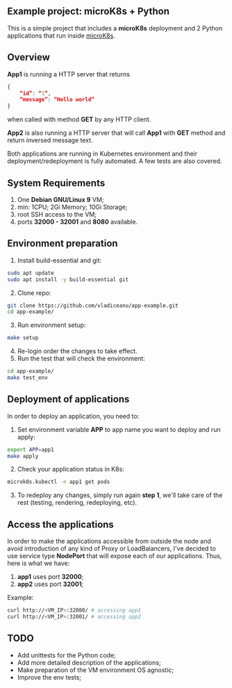 ## Example project: microK8s + Python
This is a simple project that includes a <b>microK8s</b> deployment and 2 Python applications that run inside <a href="https://microk8s.io/">microK8s</a>.

## Overview
<b>App1</b> is running a HTTP server that returns 
```json
{
    “id”: “1”,
    “message”: “Hello world”
}
```
when called with method <b>GET</b> by any HTTP client.

<b>App2</b> is also running a HTTP server that will call <b>App1</b> with <b>GET</b> method and return inversed message text.

Both applications are running in Kubernetes environment and their deployment/redeployment is fully automated. A few tests are also covered.

## System Requirements
1. One <b>Debian GNU/Linux 9</b> VM; 
2. min: 1CPU; 2Gi Memory; 10Gi Storage;<br>
2. root SSH access to the VM;<br>
3. ports <b>32000 - 32001</b> and <b>8080</b> available.

## Environment preparation
1. Install build-essential and git: 
```sh
sudo apt update
sudo apt install -y build-essential git
```
2. Clone repo:
```sh
git clone https://github.com/vladiceanu/app-example.git
cd app-example/
```
3. Run environment setup:
```sh
make setup
```
4. Re-login order the changes to take effect.
6. Run the test that will check the environment:
```sh
cd app-example/
make test_env
```
## Deployment of applications
In order to deploy an application, you need to:
1. Set environment variable <b>APP</b> to app name you want to deploy and run apply:
```sh
export APP=app1
make apply
```
2. Check your application status in K8s:
```sh
microk8s.kubectl -n app1 get pods
```
3. To redeploy any changes, simply run again <b>step 1</b>, we'll take care of the rest (testing, rendering, redeploying, etc).

## Access the applications
In order to make the applications accessible from outside the node and avoid introduction of any kind of Proxy or LoadBalancers, I've decided to use service type <b>NodePort</b> that will expose each of our applications. Thus, here is what we have:
1. <b>app1</b> uses port <b>32000</b>;
2. <b>app2</b> uses port <b>32001</b>;

Example:
```sh
curl http://<VM_IP>:32000/ # accessing app1
curl http://<VM_IP>:32001/ # accessing app2
```

## TODO
- Add unittests for the Python code; 
- Add more detailed description of the applications;
- Make preparation of the VM environment OS agnostic;
- Improve the env tests;
